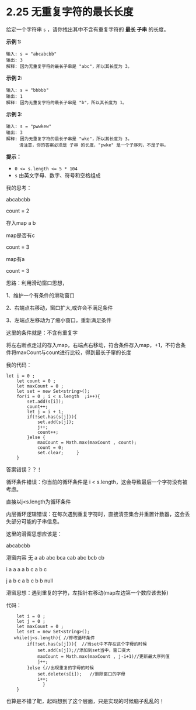 ﻿# 2.25 无重复字符的最长长度

给定一个字符串 `s` ，请你找出其中不含有重复字符的 **最长 子串** 的长度。

 

**示例 1:**

```
输入: s = "abcabcbb"
输出: 3 
解释: 因为无重复字符的最长子串是 "abc"，所以其长度为 3。
```

**示例 2:**

```
输入: s = "bbbbb"
输出: 1
解释: 因为无重复字符的最长子串是 "b"，所以其长度为 1。
```

**示例 3:**

```
输入: s = "pwwkew"
输出: 3
解释: 因为无重复字符的最长子串是 "wke"，所以其长度为 3。
     请注意，你的答案必须是 子串 的长度，"pwke" 是一个子序列，不是子串。
```

 

**提示：**

- `0 <= s.length <= 5 * 104`
- `s` 由英文字母、数字、符号和空格组成

我的思考：

abcabcbb

count = 2

存入map a b 

map是否有c

count = 3

map有a 

count = 3

思路：利用滑动窗口思想，

1、维护一个有条件的滑动窗口

2、右端点右移动，窗口扩大,或许会不满足条件

3、左端点左移动为了缩小窗口，重新满足条件

这里的条件就是：不含有重复字

将左右断点走过的存入map，右端点右移动，符合条件存入map，+1，不符合条件将maxCount与count进行比较，得到最长子窜的长度

我的代码：

```
let i = 0 ;
    let count = 0 ; 
    let maxCount = 0 ;
    let set = new Set<string>();
    for(i = 0 ; i < s.length  ;i++){
        set.add(s[i]);
        count++;
        let j = i + 1;
        if(!set.has(s[j])){
            set.add(s[j]);
            j++;
            count++;
        }else {
            maxCount = Math.max(maxCount , count);
            count = 0;
            set.clear;     }
    }
```

答案错误？？！

循环条件错误：你当前的循环条件是 i < s.length，这会导致最后一个字符没有被考虑。

直接以j<s.length为循环条件

内层循环逻辑错误：在每次遇到重复字符时，直接清空集合并重置计数器，这会丢失部分可能的子串信息。

这里的滑窗思想应该是：

abcabcbb

滑窗内容  无    a   ab   abc   bca    cab     abc   bcb  cb

i                a     a    a     a       b         c         a      b       c

j                a     b    c     a       b         c         b      b      null

滑窗思想：遇到重复的字符，左指针右移动(map左边第一个数应该去掉)

代码：

```
    let i = 0 ;
    let j = 0 ;
    let maxCount = 0 ;
    let set = new Set<string>();
   while(j<s.length){ //修改循环条件
        if(!set.has(s[j])){  //当set中不存在这个字母的时候
            set.add(s[j]);//添加到set当中，窗口变大
            maxCount = Math.max(maxCount , j-i+1)//更新最大序列值
            j++;
        }else {//出现重复的字母的时候
            set.delete(s[i]);   //删除窗口的字母
            i++;
              }
    }
```


也算是不错了靶，起码想到了这个层面，只是实现的时候脑子乱乱的！
